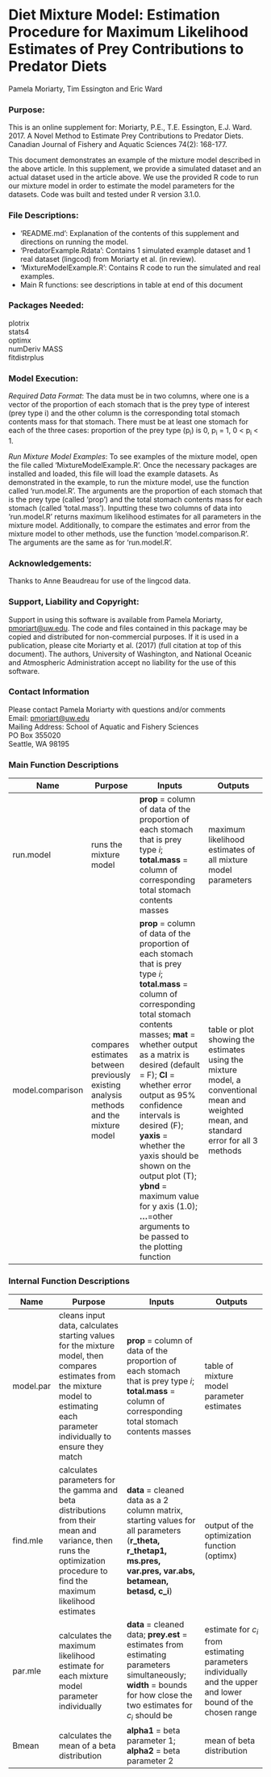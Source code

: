 # Diet Mixture Model: Estimation Procedure for Maximum Likelihood Estimates of Prey Contributions to Predator Diets

Pamela Moriarty, Tim Essington and Eric Ward

### Purpose:
This is an online supplement for:
 Moriarty, P.E., T.E. Essington, E.J. Ward. 2017. A Novel Method to Estimate Prey Contributions to Predator Diets. Canadian Journal of Fishery and Aquatic Sciences 74(2): 168-177.

This document demonstrates an example of the mixture model described in the above article. In this supplement, we provide a simulated dataset and an actual dataset used in the article above. We use the provided R code to run our mixture model in order to estimate the model parameters for the datasets. Code was built and tested under R version 3.1.0.

### File Descriptions:
- ‘README.md’: Explanation of the contents of this supplement and directions on running the model.
- ‘PredatorExample.Rdata’: Contains 1 simulated example dataset and 1 real dataset (lingcod) from Moriarty et al. (in review). 
- ‘MixtureModelExample.R’: Contains R code to run the simulated and real examples.
- Main R functions: see descriptions in table at end of this document

### Packages Needed:
plotrix  
stats4  
optimx  
numDeriv 
MASS  
fitdistrplus  

### Model Execution:
*Required Data Format*: The data must be in two columns, where one is a vector of the proportion of each stomach that is the prey type of interest (prey type i) and the other column is the corresponding total stomach contents mass for that stomach. There must be at least one stomach for each of the three cases: proportion of the prey type (p<sub>i</sub>) is 0, p<sub>i</sub> = 1, 0 < p<sub>i</sub> < 1. 

*Run Mixture Model Examples*: 
To see examples of the mixture model, open the file called ‘MixtureModelExample.R’. Once the necessary packages are installed and loaded, this file will load the example datasets. As demonstrated in the example, to run the mixture model, use the function called ‘run.model.R’. The arguments are the proportion of each stomach that is the prey type (called ‘prop’) and the total stomach contents mass for each stomach (called ‘total.mass’). Inputting these two columns of data into ‘run.model.R’ returns maximum likelihood estimates for all parameters in the mixture model. 
Additionally, to compare the estimates and error from the mixture model to other methods, use the function ‘model.comparison.R’. The arguments are the same as for ‘run.model.R’. 

### Acknowledgements:
Thanks to Anne Beaudreau for use of the lingcod data. 

### Support, Liability and Copyright: 
Support in using this software is available from Pamela Moriarty, pmoriart@uw.edu. The code and files contained in this package may be copied and distributed for non-commercial purposes. If it is used in a publication, please cite Moriarty et al. (2017) (full citation at top of this document).  The authors, University of Washington, and National Oceanic and Atmospheric Administration accept no liability for the use of this software.  

### Contact Information
Please contact Pamela Moriarty with questions and/or comments   
Email: pmoriart@uw.edu  
Mailing Address: School of Aquatic and Fishery Sciences  
                PO Box 355020  
                Seattle, WA 98195  

### Main Function Descriptions
Name | Purpose | Inputs | Outputs
-------|-----------|----------|-----------
run.model | runs the mixture model | **prop** = column of data of the proportion of each stomach that is prey type *i*; **total.mass** = column of corresponding total stomach contents masses|maximum likelihood estimates of all mixture model parameters
model.comparison  | compares estimates between previously existing analysis methods and the mixture model | **prop** = column of data of the proportion of each stomach that is prey type *i*; **total.mass** = column of corresponding total stomach contents masses; **mat** = whether output as a matrix is desired (default = F); **CI** = whether error output as 95% confidence intervals is desired (F); **yaxis** = whether the yaxis should be shown on the output plot (T); **ybnd** = maximum value for y axis (1.0); **…**=other arguments to be passed to the plotting function  | table or plot showing the estimates using the mixture model, a conventional mean and weighted mean, and standard error for all 3 methods

### Internal Function Descriptions
Name | Purpose | Inputs | Outputs
-----|---------|--------|--------
model.par | cleans input data, calculates starting values for the mixture model, then compares estimates from the mixture model to estimating each parameter individually to ensure they match | **prop** = column of data of the proportion of each stomach that is prey type *i*; **total.mass** = column of corresponding total stomach contents masses | table of mixture model parameter estimates
find.mle | calculates parameters for the gamma and beta distributions from their mean and variance, then runs the optimization procedure to find the maximum likelihood estimates |  **data** = cleaned data as a 2 column matrix, starting values for all parameters (**r_theta, r_thetap1, ms.pres, var.pres, var.abs, betamean, betasd, c_i**) | output of the optimization function (optimx)
par.mle |calculates the maximum likelihood estimate for each mixture model parameter individually | **data** = cleaned data; **prey.est** = estimates from estimating parameters simultaneously; **width** = bounds for how close the two estimates for *c<sub>i</sub>* should be | estimate for *c<sub>i</sub>* from estimating parameters individually and the upper and lower bound of the chosen range
Bmean | calculates the mean of a beta distribution | **alpha1** = beta parameter 1; **alpha2** = beta parameter 2 | mean of beta distribution


   
      
         




